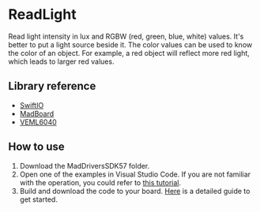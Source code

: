 # ReadLight

Read light intensity in lux and RGBW (red, green, blue, white) values. It's better to put a light source beside it. The color values can be used to know the color of an object. For example, a red object will reflect more red light, which leads to larger red values.

## Library reference

* [SwiftIO](https://github.com/madmachineio/SwiftIO)
* [MadBoard](https://github.com/madmachineio/MadBoards)
* [VEML6040](https://github.com/madmachineio/MadDriversSDK57/tree/main/Sources/VEML6040/VEML6040.swift)


## How to use

1. Download the MadDriversSDK57 folder.
2. Open one of the examples in Visual Studio Code. If you are not familiar with the operation, you could refer to [this tutorial](https://docs.madmachine.io/how-to/open-project).
3. Build and download the code to your board. [Here](https://docs.madmachine.io/overview/run-your-first-project) is a detailed guide to get started.